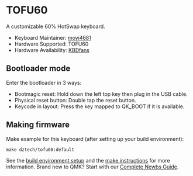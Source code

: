# TOFU60
A customizable 60% HotSwap keyboard.

* Keyboard Maintainer: [moyi4681](https://github.com/moyi4681)
* Hardware Supported: TOFU60
* Hardware Availability: [KBDfans](https://kbdfans.com/)

## Bootloader mode

Enter the bootloader in 3 ways:

* Bootmagic reset: Hold down the left top key then plug in the USB cable.
* Physical reset button: Double tap the reset button.
* Keycode in layout: Press the key mapped to QK_BOOT if it is available.

## Making firmware

Make example for this keyboard (after setting up your build environment):

    make dztech/tofu60:default

See the [build environment setup](https://docs.qmk.fm/#/getting_started_build_tools) and the [make instructions](https://docs.qmk.fm/#/getting_started_make_guide) for more information. Brand new to QMK? Start with our [Complete Newbs Guide](https://docs.qmk.fm/#/newbs).
